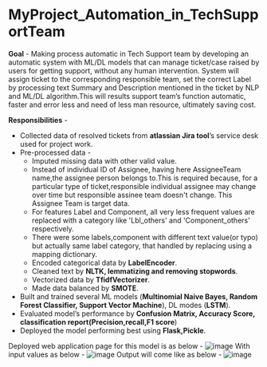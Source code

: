 # MyProject_Automation_in_TechSupportTeam

 
**Goal** - Making process automatic in Tech Support team by developing an automatic system with ML/DL models that can manage ticket/case raised by users for getting support, without any human intervention.
System will assign ticket to the corresponding responsible team, set the correct Label by processing text Summary and Description mentioned in the ticket by NLP and ML/DL algorithm.This will results support team’s function automatic, faster and error less and need of less man resource, ultimately saving cost.

**Responsibilities** -

* Collected data of resolved tickets from **atlassian Jira tool**’s service desk used for project work.
* Pre-processed data - 
  * Imputed missing data with other valid value.  
  * Instead of individual ID of Assignee, having here AssigneeTeam name,the assignee person belongs to.This is required because, for a particular type of ticket,responsible         individual assignee may change over time but responsible assinee team doesn't change. This Assignee Team is target data.
  * For features Label and Component, all very less frequent values are replaced with a category like 'Lbl_others' and 'Component_others' respectively. 
  * There were some labels,component with different text value(or typo) but actually same label category, that handled by replacing using a mapping dictionary.
  * Encoded categorical data by **LabelEncoder**.
  * Cleaned text by **NLTK, lemmatizing and removing stopwords**.   
  * Vectorized data by **TfidfVectorizer**.
  * Made data balanced by **SMOTE**.
* Built and trained several ML models (**Multinomial Naive Bayes, Random Forest Classifier, Support Vector Machine**), DL modes (**LSTM**).
* Evaluated model’s performance by **Confusion Matrix, Accuracy Score, classification report(Precision,recall,F1 score**)
* Deployed the model performing best using **Flask,Pickle**.

Deployed web application page for this model is as below - 
![image](https://user-images.githubusercontent.com/77465776/161405312-b8eb1f17-6014-4f85-b299-515c8333426b.png)
With input values as below - 
![image](https://user-images.githubusercontent.com/77465776/161405464-309bc539-c7ee-41ed-bc8b-8f0158e64a1f.png)
Output will come like as below - 
![image](https://user-images.githubusercontent.com/77465776/161405480-30ce11de-c7c0-46f5-9973-683231c74f08.png)
